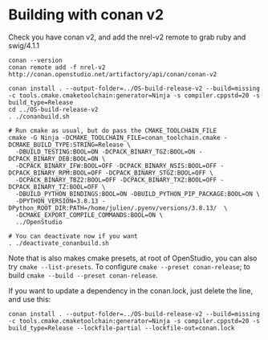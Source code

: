 # Building with conan v2

Check you have conan v2, and add the nrel-v2 remote to grab ruby and swig/4.1.1

```shell
conan --version
conan remote add -f nrel-v2 http://conan.openstudio.net/artifactory/api/conan/conan-v2
```


```shell
conan install . --output-folder=../OS-build-release-v2 --build=missing -c tools.cmake.cmaketoolchain:generator=Ninja -s compiler.cppstd=20 -s build_type=Release
cd ../OS-build-release-v2
. ./conanbuild.sh

# Run cmake as usual, but do pass the CMAKE_TOOLCHAIN_FILE
cmake -G Ninja -DCMAKE_TOOLCHAIN_FILE=conan_toolchain.cmake -DCMAKE_BUILD_TYPE:STRING=Release \
  -DBUILD_TESTING:BOOL=ON -DCPACK_BINARY_TGZ:BOOL=ON -DCPACK_BINARY_DEB:BOOL=ON \
  -DCPACK_BINARY_IFW:BOOL=OFF -DCPACK_BINARY_NSIS:BOOL=OFF -DCPACK_BINARY_RPM:BOOL=OFF -DCPACK_BINARY_STGZ:BOOL=OFF \
  -DCPACK_BINARY_TBZ2:BOOL=OFF -DCPACK_BINARY_TXZ:BOOL=OFF -DCPACK_BINARY_TZ:BOOL=OFF \
  -DBUILD_PYTHON_BINDINGS:BOOL=ON -DBUILD_PYTHON_PIP_PACKAGE:BOOL=ON \
  -DPYTHON_VERSION=3.8.13 -DPython_ROOT_DIR:PATH=/home/julien/.pyenv/versions/3.8.13/  \
  -DCMAKE_EXPORT_COMPILE_COMMANDS:BOOL=ON \
  ../OpenStudio

# You can deactivate now if you want
. ./deactivate_conanbuild.sh
```

Note that is also makes cmake presets, at root of OpenStudio, you can also try `cmake --list-presets`. To configure `cmake --preset conan-release`; to build `cmake --build --preset conan-release`.


If you want to update a dependency in the conan.lock, just delete the line, and use this:


```shell
conan install . --output-folder=../OS-build-release-v2 --build=missing -c tools.cmake.cmaketoolchain:generator=Ninja -s compiler.cppstd=20 -s build_type=Release --lockfile-partial --lockfile-out=conan.lock
```
